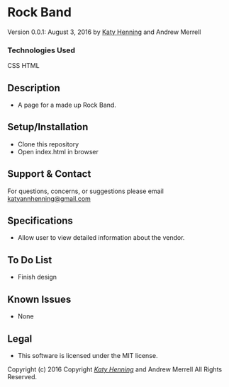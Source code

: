 # Rock Band

Version 0.0.1: August 3, 2016
by [Katy Henning](https://katycodes.github.io/portfolio) and Andrew Merrell

### Technologies Used
CSS HTML

## Description
* A page for a made up Rock Band.

## Setup/Installation

* Clone this repository
* Open index.html in browser

## Support & Contact
For questions, concerns, or suggestions please email katyannhenning@gmail.com

## Specifications
* Allow user to view detailed information about the vendor.

## To Do List
* Finish design

## Known Issues
* None

## Legal
* This software is licensed under the MIT license.


Copyright (c) 2016 Copyright _[Katy Henning](https://katycodes.github.io/portfolio)_ and Andrew Merrell All Rights Reserved.
